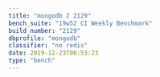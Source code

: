```yaml
---
title: "mongodb 2 2129"
bench_suite: "19w52 CI Weekly Benchmark"
build_number: "2129"
dbprofile: "mongodb"
classifier: "no redis"
date: 2019-12-23T06:53:23
type: "bench"
---
```


